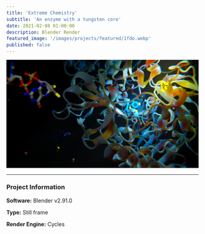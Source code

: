 ```yaml
---
title: 'Extreme Chemistry'
subtitle: 'An enzyme with a tungsten core'
date: 2021-02-08 01:00:00
description: Blender Render
featured_image: '/images/projects/featured/1fdo.webp'
published: false
---
```


![](/images/projects/full_size/1fdo.webp)

---

### Project Information

**Software:** Blender v2.91.0

**Type:** Still frame

**Render Engine:** Cycles
